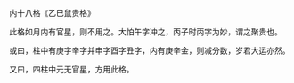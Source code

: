 内十八格《乙巳鼠贵格》

此格如月内有官星，则不用之。大怕午字冲之，丙子时丙字为妙，谓之聚贵也。

或曰，柱中有庚字辛字并申字酉字丑字，内有庚辛金，则减分数，岁君大运亦然。

又曰，四柱中元无官星，方用此格。

